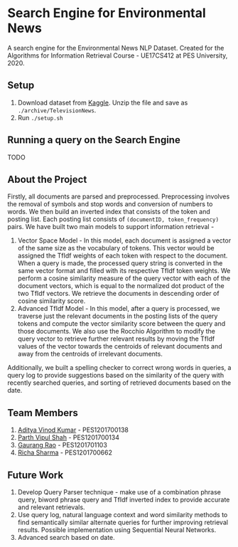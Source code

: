 # Search Engine for Environmental News 
A search engine for the Environmental News NLP Dataset. Created for the Algorithms for Information Retrieval Course - UE17CS412 at PES University, 2020.

## Setup
1. Download dataset from [Kaggle](https://www.kaggle.com/amritvirsinghx/environmental-news-nlp-dataset). Unzip the file and save as `./archive/TelevisionNews`.
2. Run `./setup.sh`

## Running a query on the Search Engine
TODO

## About the Project
Firstly, all documents are parsed and preprocessed. Preprocessing involves the removal of symbols and stop words and conversion of numbers to words. We then build an inverted index that consists of the token and posting list. Each posting list consists of `(documentID, token_frequency)` pairs. We have built two main models to support information retrieval - 

1. Vector Space Model - In this model, each document is assigned a vector of the same size as the vocabulary of tokens. This vector would be assigned the TfIdf weights of each token with respect to the document. When a query is made, the processed query string is converted in the same vector format and filled with its respective TfIdf token weights. We perform a cosine similarity measure of the query vector with each of the document vectors, which is equal to the normalized dot product of the two TfIdf vectors. We retrieve the documents in descending order of cosine similarity score. 
2. Advanced TfIdf Model - In this model, after a query is processed, we traverse just the relevant documents in the posting lists of the query tokens and compute the vector similarity score between the query and those documents. We also use the Rocchio Algorithm to modify the query vector to retrieve further relevant results by moving the TfIdf values of the vector towards the centroids of relevant documents and away from the centroids of irrelevant documents. 

Additionally, we built a spelling checker to correct wrong words in queries, a query log to provide suggestions based on the similarity of the query with recently searched queries, and sorting of retrieved documents based on the date. 

## Team Members
1. [Aditya Vinod Kumar](https://github.com/adityavinodk) - PES1201700138
2. [Parth Vipul Shah](https://github.com/parthvshah) - PES1201700134
3. [Gaurang Rao](https://github.com/Gaupeng) - PES1201701103
4. [Richa Sharma](https://github.com/richa13sharma) - PES1201700662

## Future Work
1. Develop Query Parser technique - make use of a combination phrase query, biword phrase query and TfIdf inverted index to provide accurate and relevant retrievals.
2. Use query log, natural language context and word similarity methods to find semantically similar alternate queries for further improving retrieval results. Possible implementation using Sequential Neural Networks.
3. Advanced search based on date.
